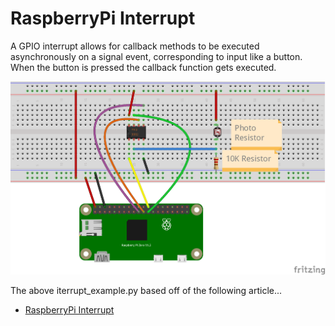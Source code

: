 # RaspberryPi Interrupt
A GPIO interrupt allows for callback methods to be executed asynchronously on a signal event, corresponding to input like a button.  When the button is pressed the callback function gets executed.

![Analog To Digital Convertor Diagram](/diagrams/PiZeroADC_PhotoResistor_bb.png)


The above iterrupt_example.py based off of the following article...
- [RaspberryPi Interrupt](https://roboticsbackend.com/raspberry-pi-gpio-interrupts-tutorial/)


